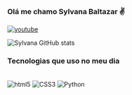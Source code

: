 ### Olá me chamo Sylvana Baltazar ✌️

[![youtube](https://img.shields.io/badge/YouTube-FF0000?style=for-the-badge&logo=youtube&logoColor=white)](https://www.youtube.com/@sylvanabaltazar6838)


![Sylvana GitHub stats](https://github-readme-stats.vercel.app/api?username=sylvana23&show_icons=true&theme=radical)

### Tecnologias que uso no meu dia
<div style=" display: inline_blok"><br/>
<img align="center" alt="html5" src="https://img.shields.io/badge/HTML5-E34F26?style=for-the-badge&logo=html5&logoColor=white"/>
<img align="center"alt="CSS3" src="https://img.shields.io/badge/CSS3-1572B6?style=for-the-badge&logo=css3&logoColor=white"/>
<img align="center"alt="Python" src="https://img.shields.io/badge/Python-14354C?style=for-the-badge&logo=python&logoColor=white"/>
</div>
